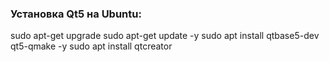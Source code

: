 <h3>Установка Qt5 на Ubuntu:</h3>

sudo apt-get upgrade
sudo apt-get update -y
sudo apt install qtbase5-dev qt5-qmake -y
sudo apt install qtcreator

